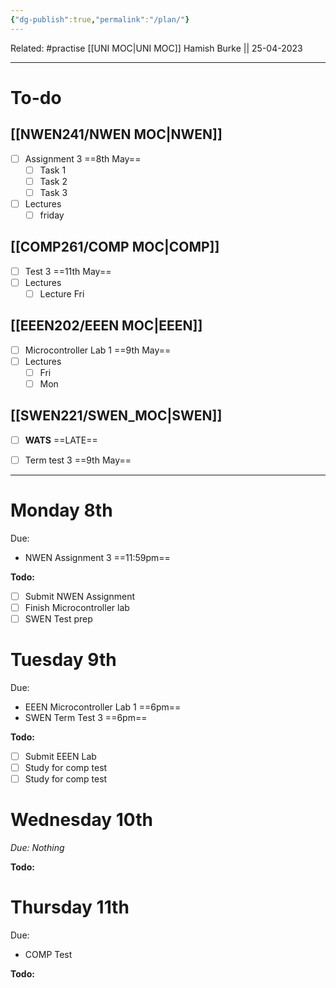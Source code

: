```yaml
---
{"dg-publish":true,"permalink":"/plan/"}
---
```


Related: #practise 
[[UNI MOC\|UNI MOC]]
Hamish Burke || 25-04-2023
***

# To-do

## [[NWEN241/NWEN MOC\|NWEN]]

- [ ] Assignment 3 ==8th May==
	- [ ] Task 1
	- [ ] Task 2
	- [ ] Task 3
- [ ] Lectures
	- [ ] friday

## [[COMP261/COMP MOC\|COMP]]

- [ ] Test 3 ==11th May==
- [ ] Lectures
	- [ ] Lecture Fri

## [[EEEN202/EEEN MOC\|EEEN]]

- [ ] Microcontroller Lab 1 ==9th May==
- [ ] Lectures
	- [ ] Fri
	- [ ] Mon

## [[SWEN221/SWEN_MOC\|SWEN]]

- [ ] **WATS** ==LATE==
- [ ] Term test 3 ==9th May==



***

# Monday 8th

Due: 
- NWEN Assignment 3 ==11:59pm==

**Todo:**
- [ ] Submit NWEN Assignment
- [ ] Finish Microcontroller lab
- [ ] SWEN Test prep

# Tuesday 9th

Due: 
- EEEN Microcontroller Lab 1 ==6pm==
- SWEN Term Test 3 ==6pm==

**Todo:**
- [ ] Submit EEEN Lab
- [ ] Study for comp test
- [ ] Study for comp test

# Wednesday 10th

*Due: Nothing*

**Todo:**

# Thursday 11th

Due: 
- COMP Test 

**Todo:**



